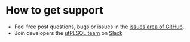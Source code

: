 # How to get support

- Feel free post questions, bugs or issues in the [issues area of GitHub](https://github.com/utPLSQL/utPLSQL/issues).
- Join developers the [utPLSQL team](http://utplsql-slack-invite.herokuapp.com) on [Slack](https://slack.com/)
